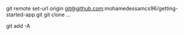 git remote  set-url origin git@github.com:mohamedessamcs96/getting-started-app.git 
git clone ...

git add -A 